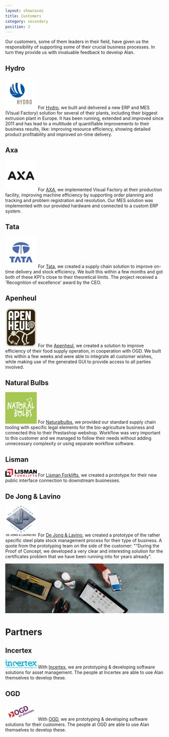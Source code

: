 ```yaml
---
layout: showcases
title: Customers
category: secondary
position: 2
---
```



Our customers, some of them leaders in their field, have given us the responsibility of supporting some of their crucial business processes. In turn they provide us with invaluable feedback to develop Alan.


## Hydro

<a href="https://hydro.com" rel="external"><img src="/assets/logos/hydro.png" alt="Logo Hydro" title="Logo Hydro" height="100" width="100"></a>
For [Hydro](https://hydro.co), we built and delivered a new ERP and MES (Visual Factory) solution for several of their plants, including their biggest extrusion plant in Europe. It has been running, extended and improved since 2011 and has lead to a multitude of quantifiable improvements to their business results, like: improving resource efficiency, showing detailed product profitability and improved on-time delivery.


## Axa
  
<a href="https://www.axasecurity.com/" rel="external"><img src="/assets/logos/axa.png" alt="Logo Axa" title="Axa" height="100" width="100"></a>
For [AXA](https://www.axasecurity.com/), we implemented Visual Factory at their production facility, improving machine efficiency by supporting order planning and tracking and problem registration and resolution. Our MES solution was implemented with our provided hardware and connected to a custom ERP system.


## Tata

<a href="https://www.tatasteel.nl/" rel="external"><img src="/assets/logos/tata.png" alt="Logo Tata" title="Tata" height="100" width="100"></a>
For [Tata](https://www.tatasteel.nl/), we created a supply chain solution to improve on-time delivery and stock efficiency. We built this within a few months and got both of these KPI's close to their theoretical limits. The project received a 'Recognition of excellence' award by the CEO.


## Apenheul
	
<a href="https://www.apenheul.nl/" rel="external"><img src="/assets/logos/Logo_Apenheul.jpg" alt="Logo Apenheul" title="Apenheul" height="125" width="100"></a>
For the [Apenheul](https://www.apenheul.nl/), we created a solution to improve efficiency of their food supply operation, in cooperation with OGD. We built this within a few weeks and were able to integrate all customer wishes, while making use of the generated GUI to provide access to all parties involved.

## Natural Bulbs
	
<a href="https://www.naturalbulbs.nl/" rel="external"><img src="/assets/logos/naturalbulbs.jpg" alt="Logo Natural Bulbs" title="Natural Bulbs" height="100" width="100"></a>
For [Naturalbulbs](https://www.naturalbulbs.nl), we provided our standard supply chain tooling with specific legal elements for the bio-agriculture business and connected this to their Prestashop webshop. Workflow was very important to this customer and we managed to follow their needs without adding unnecessary complexity or using separate workflow software.

## Lisman
	
<a href="https://www.lismanforklifts.com" rel="external"><img src="/assets/logos/lisman-forklifts.png" alt="Logo Lisman" title="Lisman Forklifts" height="25" width="100"></a>
For [Lisman Forklifts](https://www.lismanforklifts.com), we created a prototype for their new public interface connection to downstream businesses.

## De Jong & Lavino
	
<a href="https://jolasteel.com/" rel="external"><img src="/assets/logos/dejongenlavino.png" alt="Logo De Jong & Lavino" title="De Jong & Lavino" height="98" width="100"></a>
For [De Jong & Lavino](https://jolasteel.com/), we created a prototype of the rather specific steel plate stock management process for their type of business. A quote from the prototyping team on the side of the customer: "“During the Proof of Concept, we developed a very clear and interesting solution for the certificates problem that we have been running into for years already”.

<div>
	<img src="/assets/heroes/unsplash-Xn5FbEM9564.jpg" alt="">
</div>

# Partners

## Incertex
	
<a href="https://www.incertex.com/" rel="external"><img src="/assets/logos/incertex.png" alt="Logo Incertex" title="Incertex" height="28" width="100"></a>
With [Incertex](https://www.incertex.com), we are prototyping & developing software solutions for asset management. The people at Incertex are able to use Alan themselves to develop these.

## OGD
	
<a href="https://www.ogd.nl/" rel="external"><img src="/assets/logos/ogd.png" alt="Logo OGD" title="OGD" height="56" width="100"></a>
With [OGD](https://www.ogd.com), we are prototyping & developing software solutions for their customers. The people at OGD are able to use Alan themselves to develop these.
